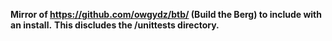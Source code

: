 **Mirror of https://github.com/owgydz/btb/ (Build the Berg) to include with an install.**
**This discludes the /unittests directory.**
